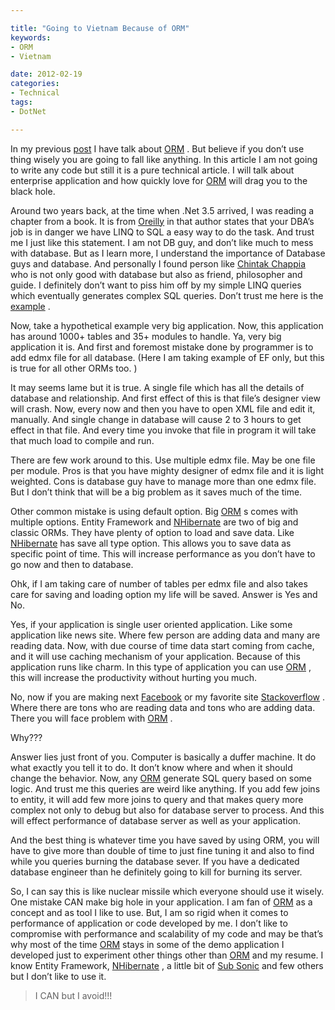 ```yaml
---

title: "Going to Vietnam Because of ORM"
keywords:
- ORM
- Vietnam

date: 2012-02-19
categories:
- Technical
tags:
- DotNet

---
```

In my previous [post][1] I have talk about [ORM][2] . But believe if you don’t use thing wisely you are going to fall like anything. In this article I am not going to write any code but still it is a pure technical article. I will talk about enterprise application and how quickly love for [ORM][2] will drag you to the black hole.

Around two years back, at the time when .Net 3.5 arrived, I was reading a chapter from a book. It is from [Oreilly][3] in that author states that your DBA’s job is in danger we have LINQ to SQL a easy way to do the task. And trust me I just like this statement. I am not DB guy, and don’t like much to mess with database. But as I learn more, I understand the importance of Database guys and database. And personally I found person like [Chintak Chappia][4] who is not only good with database but also as friend, philosopher and guide. I definitely don’t want to piss him off by my simple LINQ queries which eventually generates complex SQL queries. Don’t trust me here is the [example][5] .

Now, take a hypothetical example very big application. Now, this application has around 1000+ tables and 35+ modules to handle. Ya, very big application it is. And first and foremost mistake done by programmer is to add edmx file for all database. (Here I am taking example of EF only, but this is true for all other ORMs too. )
 
It may seems lame but it is true. A single file which has all the details of database and relationship. And first effect of this is that file’s designer view will crash. Now, every now and then you have to open XML file and edit it, manually. And single change in database will cause 2 to 3 hours to get effect in that file. And every time you invoke that file in program it will take that much load to compile and run.

There are few work around to this. Use multiple edmx file. May be one file per module. Pros is that you have mighty designer of edmx file and it is light weighted. Cons is database guy have to manage more than one edmx file. But I don’t think that will be a big problem as it saves much of the time.

Other common mistake is using default option. Big [ORM][2] s comes with multiple options. Entity Framework and [NHibernate][6] are two of big and classic ORMs. They have plenty of option to load and save data. Like [NHibernate][6] has save all type option. This allows you to save data as specific point of time. This will increase performance as you don’t have to go now and then to database.

Ohk, if I am taking care of number of tables per edmx file and also takes care for saving and loading option my life will be saved. Answer is Yes and No.

Yes, if your application is single user oriented application. Like some application like news site. Where few person are adding data and many are reading data. Now, with due course of time data start coming from cache, and it will use caching mechanism of your application. Because of this application runs like charm. In this type of application you can use [ORM][2] , this will increase the productivity without hurting you much.

No, now if you are making next [Facebook][7] or my favorite site [Stackoverflow][8] . Where there are tons who are reading data and tons who are adding data. There you will face problem with [ORM][2] .

Why???

Answer lies just front of you. Computer is basically a duffer machine. It do what exactly you tell it to do. It don’t know where and when it should change the behavior. Now, any [ORM][2] generate SQL query based on some logic. And trust me this queries are weird like anything. If you add few joins to entity, it will add few more joins to query and that makes query more complex not only to debug but also for database server to process. And this will effect performance of database server as well as your application.

And the best thing is whatever time you have saved by using ORM, you will have to give more than double of time to just fine tuning it and also to find while you queries burning the database sever. If you have a dedicated database engineer than he definitely going to kill for burning its server.


So, I can say this is like nuclear missile which everyone should use it wisely. One mistake CAN make big hole in your application. I am fan of [ORM][2] as a concept and as tool I like to use. But, I am so rigid when it comes to performance of application or code developed by me. I don’t like to compromise with performance and scalability of my code and may be that’s why most of the time [ORM][2] stays in some of the demo application I developed just to experiment other things other than [ORM][2] and my resume. I know Entity Framework, [NHibernate][6] , a little bit of [Sub Sonic][9] and few others but I don’t like to use it.

>I CAN but I avoid!!!

 [1]: http://kunjan.in/archives/map-lsquo-your-self-rsquo-using-orm
 [2]: http://en.wikipedia.org/wiki/Object-Relational_Mapping
 [3]: http://oreilly.com/
 [4]: http://beyondrelational.com/blogs/chintak/
 [5]: http://datachomp.com/archives/getting-started-with-massive-in-mvc3/
 [6]: http://nhforge.org/Default.aspx
 [7]: http://www.facebook.com/
 [8]: http://stackoverflow.com/
 [9]: http://subsonicproject.com/